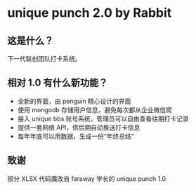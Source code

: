 # unique punch 2.0 by Rabbit

## 这是什么？

下一代联创团队打卡系统。

## 相对 1.0 有什么新功能？

-   全新的界面，由 penguin 精心设计的界面
-   使用 mongodb 存储用户信息，避免每次都从企业微信爬
-   接入 unique bbs 账号系统，管理员可以自由查看往期打卡记录
-   提供一套网络 API，供后期自动推送打卡信息
-   每年年底可以用数据，生成一份“年终总结”

## 致谢

部分 XLSX 代码魔改自 faraway 学长的 unique punch 1.0
